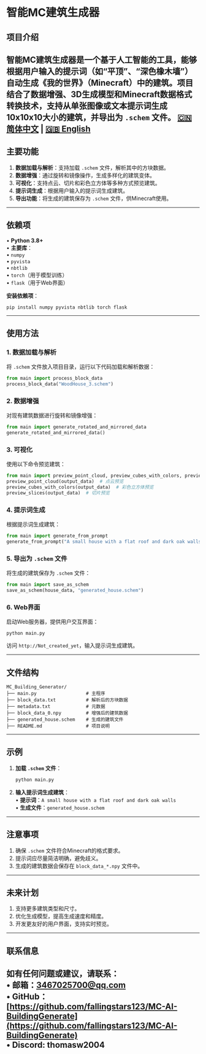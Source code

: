 # 智能MC建筑生成器

## 项目介绍  
智能MC建筑生成器是一个基于人工智能的工具，能够根据用户输入的提示词（如“平顶”、“深色橡木墙”）自动生成《我的世界》（Minecraft）中的建筑。项目结合了数据增强、3D生成模型和Minecraft数据格式转换技术，支持从单张图像或文本提示词生成10x10x10大小的建筑，并导出为 `.schem` 文件。
[🇨🇳 简体中文](README.zh.md) | [🇬🇧 English](README.en.md)
---

## 主要功能  
1. **数据加载与解析**：支持加载 `.schem` 文件，解析其中的方块数据。  
2. **数据增强**：通过旋转和镜像操作，生成多样化的建筑变体。  
3. **可视化**：支持点云、切片和彩色立方体等多种方式预览建筑。  
4. **提示词生成**：根据用户输入的提示词生成建筑。  
5. **导出功能**：将生成的建筑保存为 `.schem` 文件，供Minecraft使用。  

---

## 依赖项  
• **Python 3.8+**  
• **主要库**：  
  • `numpy`  
  • `pyvista`  
  • `nbtlib`  
  • `torch`（用于模型训练）  
  • `flask`（用于Web界面）  

**安装依赖项**：  
```
pip install numpy pyvista nbtlib torch flask
```

---

## 使用方法  

### 1. 数据加载与解析  
将 `.schem` 文件放入项目目录，运行以下代码加载和解析数据：  
```python
from main import process_block_data  
process_block_data("WoodHouse_3.schem")  
```

### 2. 数据增强  
对现有建筑数据进行旋转和镜像增强：  
```python
from main import generate_rotated_and_mirrored_data  
generate_rotated_and_mirrored_data()  
```

### 3. 可视化  
使用以下命令预览建筑：  
```python
from main import preview_point_cloud, preview_cubes_with_colors, preview_slices  
preview_point_cloud(output_data)  # 点云预览  
preview_cubes_with_colors(output_data)  # 彩色立方体预览  
preview_slices(output_data)  # 切片预览  
```

### 4. 提示词生成  
根据提示词生成建筑：  
```python
from main import generate_from_prompt  
generate_from_prompt("A small house with a flat roof and dark oak walls")  
```

### 5. 导出为 `.schem` 文件  
将生成的建筑保存为 `.schem` 文件：  
```python
from main import save_as_schem  
save_as_schem(house_data, "generated_house.schem")  
```

### 6. Web界面  
启动Web服务器，提供用户交互界面：  
```
python main.py  
```  
访问 `http://Not_created_yet`，输入提示词生成建筑。  

---

## 文件结构  
```
MC_Building_Generator/  
├── main.py                  # 主程序  
├── block_data.txt           # 解析后的方块数据  
├── metadata.txt             # 元数据  
├── block_data_0.npy         # 增强后的建筑数据  
├── generated_house.schem    # 生成的建筑文件  
├── README.md                # 项目说明  
```

---

## 示例  
1. **加载 `.schem` 文件**：  
   ```bash
   python main.py  
   ```  
2. **输入提示词生成建筑**：  
   • **提示词**：`A small house with a flat roof and dark oak walls`  
   • **生成文件**：`generated_house.schem`  

---

## 注意事项  
1. 确保 `.schem` 文件符合Minecraft的格式要求。  
2. 提示词应尽量简洁明确，避免歧义。  
3. 生成的建筑数据会保存在 `block_data_*.npy` 文件中。  

---

## 未来计划  
1. 支持更多建筑类型和尺寸。  
2. 优化生成模型，提高生成速度和精度。  
3. 开发更友好的用户界面，支持实时预览。  

---

## 联系信息  
如有任何问题或建议，请联系：  
• **邮箱**：3467025700@qq.com  
• **GitHub**：[https://github.com/fallingstars123/MC-AI-BuildingGenerate](https://github.com/fallingstars123/MC-AI-BuildingGenerate)  
• **Discord**: thomasw2004
---
